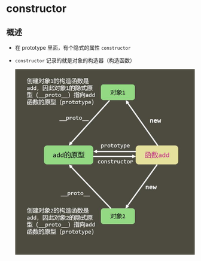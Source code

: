 # constructor

## 概述

+ 在 prototype 里面，有个隐式的属性 `constructor`
+ `constructor` 记录的就是对象的构造器（构造函数）

  ![隐式原型的指向](images/隐式原型的指向.jpg)
